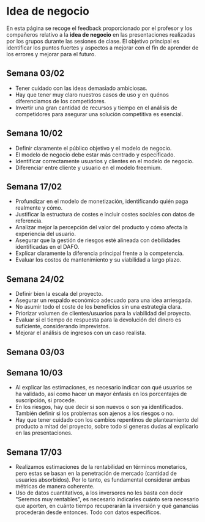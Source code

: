 # Idea de negocio

En esta página se recoge el feedback proporcionado por el profesor y los compañeros relativo a la **idea de negocio** en las presentaciones realizadas por los grupos durante las sesiones de clase. El objetivo principal es identificar los puntos fuertes y aspectos a mejorar con el fin de aprender de los errores y mejorar para el futuro.

## Semana 03/02
- Tener cuidado con las ideas demasiado ambiciosas.
- Hay que tener muy claro nuestros casos de uso y en quénos diferenciamos de los competidores.
- Invertir una gran cantidad de recursos y tiempo en el análisis de competidores para asegurar una solución competitiva es esencial.
## Semana 10/02
- Definir claramente el público objetivo y el modelo de negocio.
- El modelo de negocio debe estar más centrado y especificado.
- Identificar correctamente usuarios y clientes en el modelo de negocio.
- Diferenciar entre cliente y usuario en el modelo freemium.

## Semana 17/02
- Profundizar en el modelo de monetización, identificando quién paga realmente y cómo.
- Justificar la estructura de costes e incluir costes sociales con datos de referencia.
- Analizar mejor la percepción del valor del producto y cómo afecta la experiencia del usuario.
- Asegurar que la gestión de riesgos esté alineada con debilidades identificadas en el DAFO.
- Explicar claramente la diferencia principal frente a la competencia.
- Evaluar los costos de mantenimiento y su viabilidad a largo plazo.

## Semana 24/02
- Definir bien la escala del proyecto.  
- Asegurar un respaldo económico adecuado para una idea arriesgada.
- No asumir todo el coste de los beneficios sin una estrategia clara.
- Priorizar volumen de clientes/usuarios para la viabilidad del proyecto.
- Evaluar si el tiempo de respuesta para la devolución del dinero es suficiente, considerando imprevistos.
- Mejorar el análisis de ingresos con un caso realista.

## Semana 03/03

## Semana 10/03
- Al explicar las estimaciones, es necesario indicar con qué usuarios se ha validado, así como hacer un mayor énfasis en los porcentajes de suscripción, si procede.
- En los riesgos, hay que decir si son nuevos o son ya identificados. También definir si los problemas son ajenos a los riesgos o no.
- Hay que tener cuidado con los cambios repentinos de planteamiento del producto a mitad del proyecto, sobre todo si generas dudas al explicarlo en las presentaciones.
 
## Semana 17/03
- Realizamos estimaciones de la rentabilidad en términos monetarios, pero estas se basan en la penetración de mercado (cantidad de usuarios absorbidos). Por lo tanto, es fundamental considerar ambas métricas de manera coherente.
- Uso de datos cuantitativos, a los inversores no les basta con decir "Seremos muy rentables", es necesario indicarles cuánto sera necesario que aporten, en cuánto tiempo recuperarán la inversión y qué ganancias procederán desde entonces. Todo con datos específicos.
